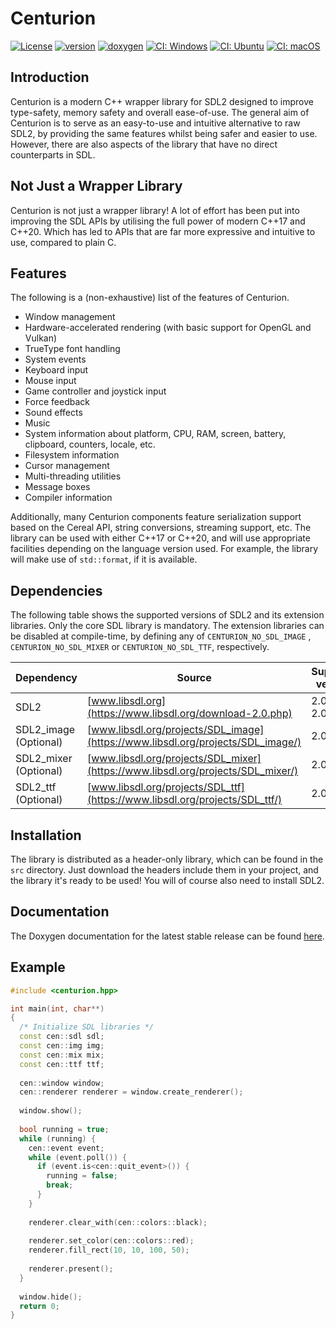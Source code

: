 # Centurion

[![License](https://img.shields.io/badge/license-MIT-blue.svg)](https://opensource.org/licenses/MIT)
[![version](https://img.shields.io/github/v/release/albin-johansson/centurion)](https://github.com/albin-johansson/centurion/releases)
[![doxygen](https://img.shields.io/badge/doxygen-stable-blue)](https://albin-johansson.github.io/centurion/)
[![CI: Windows](https://github.com/albin-johansson/centurion/actions/workflows/windows.yml/badge.svg?branch=dev)](https://github.com/albin-johansson/centurion/actions/workflows/windows.yml)
[![CI: Ubuntu](https://github.com/albin-johansson/centurion/actions/workflows/ubuntu.yml/badge.svg?branch=dev)](https://github.com/albin-johansson/centurion/actions/workflows/ubuntu.yml)
[![CI: macOS](https://github.com/albin-johansson/centurion/actions/workflows/macos.yml/badge.svg?branch=dev)](https://github.com/albin-johansson/centurion/actions/workflows/macos.yml)

## Introduction

Centurion is a modern C++ wrapper library for SDL2 designed to improve type-safety, memory safety and overall
ease-of-use. The general aim of Centurion is to serve as an easy-to-use and intuitive alternative to raw SDL2, by
providing the same features whilst being safer and easier to use. However, there are also aspects of the library that
have no direct counterparts in SDL.

## Not Just a Wrapper Library

Centurion is not just a wrapper library! A lot of effort has been put into improving the SDL APIs by utilising the full
power of modern C++17 and C++20. Which has led to APIs that are far more expressive and intuitive to use, compared to
plain C.

## Features

The following is a (non-exhaustive) list of the features of Centurion.

* Window management
* Hardware-accelerated rendering (with basic support for OpenGL and Vulkan)
* TrueType font handling
* System events
* Keyboard input
* Mouse input
* Game controller and joystick input
* Force feedback
* Sound effects
* Music
* System information about platform, CPU, RAM, screen, battery, clipboard, counters, locale, etc.
* Filesystem information
* Cursor management
* Multi-threading utilities
* Message boxes
* Compiler information

Additionally, many Centurion components feature serialization support based on the Cereal API, string conversions,
streaming support, etc. The library can be used with either C++17 or C++20, and will use appropriate facilities
depending on the language version used. For example, the library will make use of `std::format`, if it is available.

## Dependencies

The following table shows the supported versions of SDL2 and its extension libraries. Only the core SDL library is
mandatory. The extension libraries can be disabled at compile-time, by defining any of `CENTURION_NO_SDL_IMAGE`
, `CENTURION_NO_SDL_MIXER` or `CENTURION_NO_SDL_TTF`, respectively.

| Dependency            | Source                                                                          | Supported versions |
| --------------------- | ------------------------------------------------------------------------------- | ------------------ |
| SDL2                  | [www.libsdl.org](https://www.libsdl.org/download-2.0.php)                       | 2.0.10 ... 2.0.18  |
| SDL2_image (Optional) | [www.libsdl.org/projects/SDL_image](https://www.libsdl.org/projects/SDL_image/) | 2.0.5              |
| SDL2_mixer (Optional) | [www.libsdl.org/projects/SDL_mixer](https://www.libsdl.org/projects/SDL_mixer/) | 2.0.4              |
| SDL2_ttf   (Optional) | [www.libsdl.org/projects/SDL_ttf](https://www.libsdl.org/projects/SDL_ttf/)     | 2.0.4              |

## Installation

The library is distributed as a header-only library, which can be found in the `src` directory. Just download the headers
include them in your project, and the library it's ready to be used! You will of course also need to install SDL2.

## Documentation

The Doxygen documentation for the latest stable release can be
found [here](https://albin-johansson.github.io/centurion/).

## Example

```C++
#include <centurion.hpp>

int main(int, char**)
{
  /* Initialize SDL libraries */
  const cen::sdl sdl;
  const cen::img img;
  const cen::mix mix;
  const cen::ttf ttf;
    
  cen::window window;
  cen::renderer renderer = window.create_renderer();
  
  window.show();
  
  bool running = true;
  while (running) {
    cen::event event;
    while (event.poll()) {
      if (event.is<cen::quit_event>()) {
        running = false;
        break;
      }  
    }
    
    renderer.clear_with(cen::colors::black);
    
    renderer.set_color(cen::colors::red);
    renderer.fill_rect(10, 10, 100, 50);
    
    renderer.present();
  }
    
  window.hide();
  return 0;
}

```
